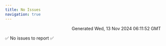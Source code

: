 ```yaml
---
title: No Issues
navigation: true
---
```


<p style="text-align:right;color:#cccs">
Generated Wed, 13 Nov 2024 06:11:52 GMT
</p>
<p>✅ No issues to report ✅</p>



